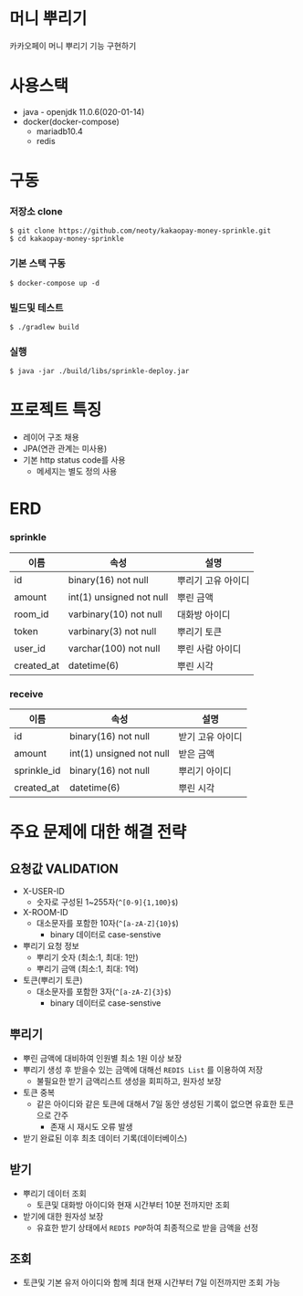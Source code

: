 # 머니 뿌리기
카카오페이 머니 뿌리기 기능 구현하기

# 사용스택
* java - openjdk 11.0.6(020-01-14)
* docker(docker-compose)
	* mariadb10.4
	* redis

# 구동
### 저장소 clone
```shell
$ git clone https://github.com/neoty/kakaopay-money-sprinkle.git
$ cd kakaopay-money-sprinkle
```

### 기본 스택 구동
```shell
$ docker-compose up -d
```

### 빌드및 테스트
```shell
$ ./gradlew build
```

### 실행
```shell
$ java -jar ./build/libs/sprinkle-deploy.jar
```

# 프로젝트 특징
* 레이어 구조 채용
* JPA(연관 관계는 미사용)
* 기본 http status code를 사용
	* 메세지는 별도 정의 사용

# ERD
### sprinkle
| 이름         | 속성                       | 설명         |
|------------|--------------------------|------------|
| id         | binary(16) not null      | 뿌리기 고유 아이디 |
| amount     | int(1) unsigned not null | 뿌린 금액      |
| room_id    | varbinary(10) not null   | 대화방 아이디    |
| token      | varbinary(3) not null    | 뿌리기 토큰     |
| user_id    | varchar(100) not null    | 뿌린 사람 아이디  |
| created_at | datetime(6)              | 뿌린 시각      |
### receive
| 이름          | 속성                       | 설명        |
|-------------|--------------------------|-----------|
| id          | binary(16) not null      | 받기 고유 아이디 |
| amount      | int(1) unsigned not null | 받은 금액     |
| sprinkle_id | binary(16) not null      | 뿌리기 아이디   |
| created_at  | datetime(6)              | 뿌린 시각     |

# 주요 문제에 대한 해결 전략
## 요청값 VALIDATION
* X-USER-ID
  * 숫자로 구성된 1~255자(`^[0-9]{1,100}$`)
* X-ROOM-ID
  * 대소문자를 포함한 10자(`^[a-zA-Z]{10}$`)
    * binary 데이터로 case-senstive
* 뿌리기 요청 정보
  * 뿌리기 숫자 (최소:1, 최대: 1만)
  * 뿌리기 금액 (최소:1, 최대: 1억)
* 토큰(뿌리기 토큰)
  * 대소문자를 포함한 3자(`^[a-zA-Z]{3}$`)
    * binary 데이터로 case-senstive
    
## 뿌리기
* 뿌린 금액에 대비하여 인원별 최소 1원 이상 보장
* 뿌리기 생성 후 받을수 있는 금액에 대해선 `REDIS List` 를 이용하여 저장
  * 불필요한 받기 금액리스트 생성을 회피하고, 원자성 보장  
* 토큰 중복
  * 같은 아이디와 같은 토큰에 대해서 7일 동안 생성된 기록이 없으면 유효한 토큰으로 간주
    * 존재 시 재시도 오류 발생
* 받기 완료된 이후 최초 데이터 기록(데이터베이스)

## 받기
* 뿌리기 데이터 조회
  * 토큰및 대화방 아이디와 현재 시간부터 10분 전까지만 조회
* 받기에 대한 원자성 보장 
  * 유효한 받기 상태에서 `REDIS POP`하여 최종적으로 받을 금액을 선정

## 조회
* 토큰및 기본 유저 아이디와 함께 최대 현재 시간부터 7일 이전까지만 조회 가능
